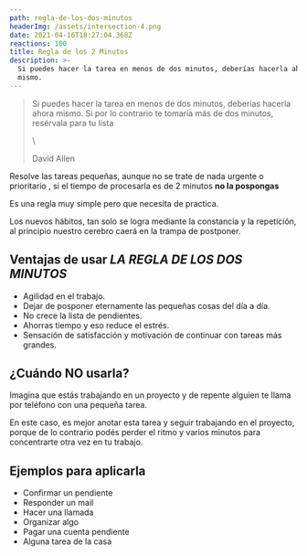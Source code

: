 ```yaml
---
path: regla-de-los-dos-minutos
headerImg: /assets/intersection-4.png
date: 2021-04-16T18:27:04.368Z
reactions: 100
title: Regla de los 2 Minutos
description: >-
  Si puedes hacer la tarea en menos de dos minutos, deberías hacerla ahora
  mismo.
---
```

> Si puedes hacer la tarea en menos de dos minutos, deberías hacerla ahora mismo. Si por lo contrario te tomaría más de dos minutos, resérvala para tu lista
>
> \
>
>
> David Allen

Resolve las tareas pequeñas, aunque no se trate de nada urgente o prioritario , si el tiempo de procesarla es de 2 minutos **no la pospongas**

Es una regla muy simple pero que necesita de practica.

Los nuevos hábitos, tan solo se logra mediante la constancia y la repetición, al principio nuestro cerebro caerá en la trampa de postponer.

## Ventajas de usar _LA REGLA DE LOS DOS MINUTOS_

* Agilidad en el trabajo.
* Dejar de posponer eternamente las pequeñas cosas del día a día.
* No crece la lista de pendientes.
* Ahorras tiempo y eso reduce el estrés.
* Sensación de satisfacción y motivación de continuar con tareas más grandes.

## ¿Cuándo NO usarla?

Imagina que estás trabajando en un proyecto y de repente alguien te llama por teléfono con una pequeña tarea.

En este caso, es mejor anotar esta tarea y seguir trabajando en el proyecto, porque de lo contrario podés perder el ritmo y varios minutos para concentrarte otra vez en tu trabajo.

## Ejemplos para aplicarla

* Confirmar un pendiente
* Responder un mail
* Hacer una llamada
* Organizar algo
* Pagar una cuenta pendiente
* Alguna tarea de la casa

##
